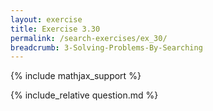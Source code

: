 ```yaml
---
layout: exercise
title: Exercise 3.30
permalink: /search-exercises/ex_30/
breadcrumb: 3-Solving-Problems-By-Searching
---
```


{% include mathjax_support %}

<div><i class="arrow-up loader" data-chapter="search-exercises" data-exercise="ex_30" data-rating="0"></i></div>
{% include_relative question.md %}
